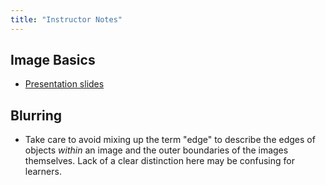 ```yaml
---
title: "Instructor Notes"
---
```


## Image Basics

* [Presentation slides](../files/01-image-basics/01-image-basics.pdf)

## Blurring

* Take care to avoid mixing up the term "edge" to describe the edges of objects
  _within_ an image and the outer boundaries of the images themselves. Lack of a clear distinction here may be confusing for learners.

